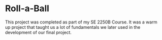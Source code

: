 # Roll-a-Ball
This project was completed as part of my SE 2250B Course. It was a warm up project that taught us a lot of fundamentals we later used in the development of our final project.
